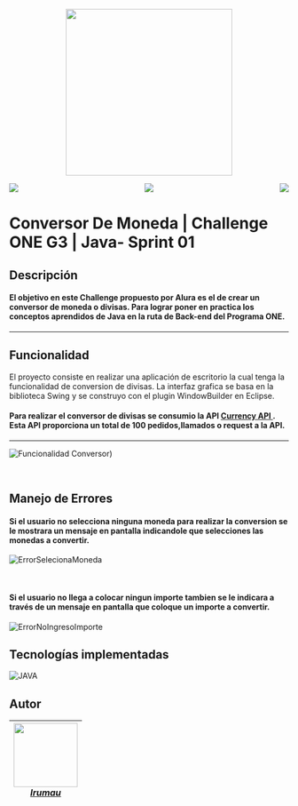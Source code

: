 <p align="center">
  <img width="300" height="300" src="https://user-images.githubusercontent.com/104738144/209450152-fdd84f86-a8b9-42de-92c9-5e105ab0a77d.png">
</p>

<p align="center">
 <img src="https://img.shields.io/badge/status-liberado-green" align="left"> 
 <img src="https://img.shields.io/badge/version-V2.0-green">
 <img src="https://img.shields.io/badge/fecha-Diciembre%202022-green" align="right">
</p>

 # Conversor De Moneda | Challenge ONE G3 | Java- Sprint 01
 
## Descripción
  #### El objetivo en este Challenge propuesto por Alura es el de crear un conversor de moneda o divisas. Para lograr poner en practica los conceptos aprendidos de Java en la ruta de Back-end del Programa ONE.
---

## Funcionalidad

  El proyecto consiste en realizar una aplicación de escritorio la cual tenga la funcionalidad de conversion de divisas.
  La interfaz grafica se basa en la biblioteca Swing y se construyo con el plugin WindowBuilder en Eclipse.
  
 #### Para realizar el conversor de divisas se consumio la API <a href="https://currency.getgeoapi.com">Currency API </a>. Esta API proporciona un total de 100 pedidos,llamados o request a la API.
---
![Funcionalidad Conversor)](https://user-images.githubusercontent.com/104738144/209484393-f9203328-b29b-43b3-b363-47ba6717427c.gif)

&nbsp;

## Manejo de Errores

 #### Si el usuario no selecciona ninguna moneda para realizar la conversion se le mostrara un mensaje en pantalla indicandole que selecciones las monedas a    convertir.
  ![ErrorSelecionaMoneda](https://user-images.githubusercontent.com/104738144/209484499-eeae9bc3-186b-4615-bd17-ad2885972ab2.png)
  
  &nbsp;
  
  #### Si el usuario no llega a colocar ningun importe tambien se le indicara a través de un mensaje en pantalla que coloque un importe a convertir.
  ![ErrorNoIngresoImporte](https://user-images.githubusercontent.com/104738144/209484565-3f4e5e5f-5e9c-446c-a8f6-a4ec64723e41.png)
  &nbsp;


## Tecnologías implementadas
![JAVA](https://img.shields.io/badge/-Java-orange)

## Autor
[<img src="https://avatars.githubusercontent.com/u/104738144?v=4" width="115px"><br>*Irumau*](https://github.com/Irumau)|
 :---: |


